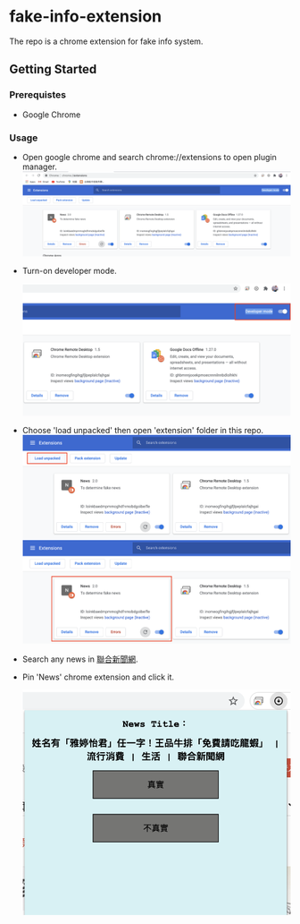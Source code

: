 # fake-info-extension
The repo is a chrome extension for fake info system.
## Getting Started
### Prerequistes
* Google Chrome
### Usage
* Open google chrome and search chrome://extensions to open plugin manager.
  <img src="./image/image2.png" alt="Editor" width="500">
* Turn-on developer mode.

  <img src="./image/image3.png" alt="Editor" width="500">
* Choose 'load unpacked' then open 'extension' folder in this repo.
  <img src="./image/image4.png" alt="Editor" width="500">
  <img src="./image/image5.png" alt="Editor" width="500">
* Search any news in [聯合新聞網](https://udn.com/news/index).
* Pin 'News' chrome extension and click it.

  <img src="./image/image6.png" alt="Editor" width="500">
